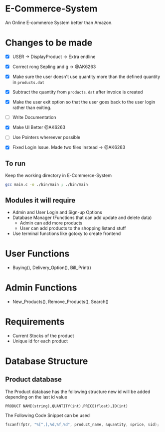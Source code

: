 # E-Commerce-System
An Online E-commerce System better than Amazon.

# Changes to be made

- [x] USER -> DisplayProduct -> Extra endline
- [x] Correct rong Sepling and g -> @AK6263
- [x] Make sure the user doesn't use quantity more than the defined quantity in `products.dat`
- [x] Subtract the quantity from `products.dat` after invoice is created
- [x] Make the user exit option so that the user goes back to the user login rather than exiting.
- [ ] Write Documentation
- [x] Make UI Better @AK6263
- [ ] Use Pointers whereever possible
- [x] Fixed Login Issue. Made two files Instead -> @AK6263



## To run

Keep the working directory in E-Commerce-System
``` bash
gcc main.c -o ./bin/main ; ./bin/main
```
## Modules it will require

- Admin and User Login and Sign-up Options
- Database Manager (Functions that can add update and delete data)
    - Admin can add more products
    - User can add products to the shopping listand stuff
- Use terminal functions like gotoxy to create frontend


# User Functions

- Buying(), Delivery_Option(), Bill_Print()

# Admin Functions

- New_Products(), Remove_Products(), Search()

# Requirements

- Current Stocks of the product 
- Unique id for each product

# Database Structure

## Product database

The Product database has the following structure new id will be added depending on the last id value
```
PRODUCT NAME(string),QUANTITY(int),PRICE(float),ID(int)
```
The Following Code Snippet can be used 
``` c
fscanf(fptr, "%[^,],%d,%f,%d", product_name, &quantity, &price, &id);
```

